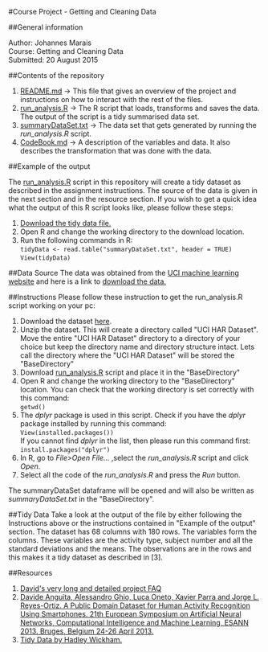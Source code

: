 #Course Project - Getting and Cleaning Data

##General information

Author: Johannes Marais  
Course: Getting and Cleaning Data  
Submitted: 20 August 2015  

##Contents of the repository
1. [README.md](https://github.com/maraisj/GettingAndCleaningDataProject/blob/master/README.md) -> This file that gives an overview of the project and instructions on how to interact with the rest of the files.
2. [run_analysis.R](https://github.com/maraisj/GettingAndCleaningDataProject/blob/master/run_analysis.R) -> The R script that loads, transforms and saves the data. The output of the script is a tidy summarised data set.
3. [summaryDataSet.txt](https://github.com/maraisj/GettingAndCleaningDataProject/blob/master/summaryDataSet.txt) -> The data set that gets generated by running the *run_analysis.R* script.
4. [CodeBook.md](https://github.com/maraisj/GettingAndCleaningDataProject/blob/master/CodeBook.md) -> A description of the variables and data. It also describes the transformation that was done with the data.

##Example of the output

The [run_analysis.R](https://github.com/maraisj/GettingAndCleaningDataProject/blob/master/run_analysis.R) script in this repository will create a tidy dataset as described in the assignment instructions. The source of the data is given in the next section and in the resource section. If you wish to get a quick idea what the output of this R script looks like, please follow these steps:  

1. [Download the tidy data file.](https://github.com/maraisj/GettingAndCleaningDataProject/blob/master/summaryDataSet.txt)  
2. Open R and change the working directory to the download location.  
3. Run the following commands in R:  
```tidyData <- read.table("summaryDataSet.txt", header = TRUE)```    
```View(tidyData)```  


##Data Source
The data was obtained from the  [UCI machine learning website](http://archive.ics.uci.edu/ml/datasets/Human+Activity+Recognition+Using+Smartphones) and here is a link to [download the data.](https://d396qusza40orc.cloudfront.net/getdata%2Fprojectfiles%2FUCI%20HAR%20Dataset.zip) 

##Instructions
Please follow these instruction to get the run_analysis.R script working on your pc:  

1. Download the dataset [here](https://d396qusza40orc.cloudfront.net/getdata%2Fprojectfiles%2FUCI%20HAR%20Dataset.zip). 
2. Unzip the dataset. This will create a directory called "UCI HAR Dataset". Move the entire "UCI HAR Dataset" directory to a directory of your choice but keep the directory name and directory structure intact. Lets call the directory where the "UCI HAR Dataset" will be stored the "BaseDirectory"
3. Download [run_analysis.R](https://github.com/maraisj/GettingAndCleaningDataProject/blob/master/run_analysis.R) script and place it in the "BaseDirectory"
4. Open R and change the working directory to the "BaseDirectory" location. You can check that the working directory is set correctly with this command:  
```getwd()```
6. The *dplyr* package is used in this script. Check if you have the *dplyr* package installed by running this command:  
```View(installed.packages())```  
If you cannot find *dplyr* in the list, then please run this command first:  
```install.packages("dplyr")```
7. In R, go to *File>Open File...* ,select the *run_analysis.R* script and click *Open*.
8. Select all the code of the *run_analysis.R* and press the *Run* button.

The summaryDataSet dataframe will be opened and will also be written as *summaryDataSet.txt* in the "BaseDirectory".

##Tidy Data
Take a look at the output of the file by either following the Instructions above or the instructions contained in "Example of the output" section. The dataset has 68 columns with 180 rows. The variables form the columns. These variables are the activity type, subject number and all the standard deviations and the means. The observations are in the rows and this makes it a tidy dataset as described in [3].

##Resources
1. [David's very long and detailed project FAQ](https://class.coursera.org/getdata-031/forum/thread?thread_id=28)  
2. [Davide Anguita, Alessandro Ghio, Luca Oneto, Xavier Parra and Jorge L. Reyes-Ortiz. A Public Domain Dataset for Human Activity Recognition Using Smartphones. 21th European Symposium on Artificial Neural Networks, Computational Intelligence and Machine Learning, ESANN 2013. Bruges, Belgium 24-26 April 2013.](http://archive.ics.uci.edu/ml/datasets/Human+Activity+Recognition+Using+Smartphones)
3. [Tidy Data by Hadley Wickham.](http://vita.had.co.nz/papers/tidy-data.pdf)